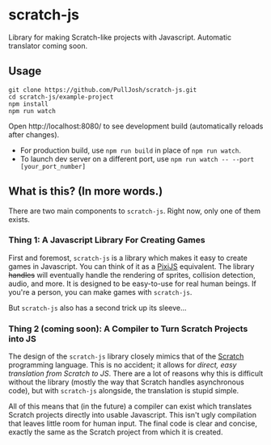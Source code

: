 # scratch-js
Library for making Scratch-like projects with Javascript. Automatic translator coming soon.

## Usage
```
git clone https://github.com/PullJosh/scratch-js.git
cd scratch-js/example-project
npm install
npm run watch
```
Open http://localhost:8080/ to see development build (automatically reloads after changes).

* For production build, use `npm run build` in place of `npm run watch`.
* To launch dev server on a different port, use `npm run watch -- --port [your_port_number]`

## What is this? (In more words.)
There are two main components to `scratch-js`. Right now, only one of them exists.

### Thing 1: A Javascript Library For Creating Games
First and foremost, `scratch-js` is a library which makes it easy to create games in Javascript. You can think of it as a [PixiJS](http://www.pixijs.com/) equivalent. The library ~~handles~~ will eventually handle the rendering of sprites, collision detection, audio, and more. It is designed to be easy-to-use for real human beings. If you're a person, you can make games with `scratch-js`.

But `scratch-js` also has a second trick up its sleeve...

### Thing 2 (coming soon): A Compiler to Turn Scratch Projects into JS
The design of the `scratch-js` library closely mimics that of the [Scratch](https://scratch.mit.edu/) programming language. This is no accident; it allows for *direct, easy translation from Scratch to JS*. There are a lot of reasons why this is difficult without the library (mostly the way that Scratch handles asynchronous code), but with `scratch-js` alongside, the translation is stupid simple.

All of this means that (in the future) a compiler can exist which translates Scratch projects directly into usable Javascript. This isn't ugly compilation that leaves little room for human input. The final code is clear and concise, exactly the same as the Scratch project from which it is created.
